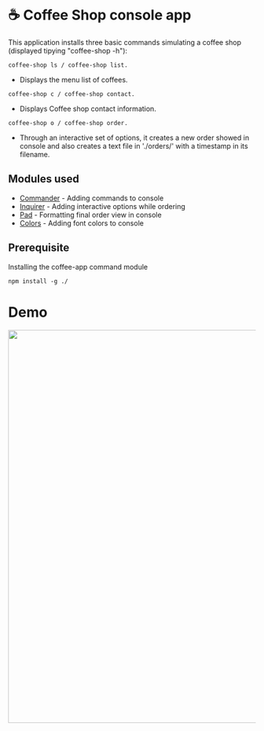 # ☕ Coffee Shop console app 

This application installs three basic commands simulating a coffee shop (displayed tipying "coffee-shop -h"):
```
coffee-shop ls / coffee-shop list.
```
- Displays the menu list of coffees.
```
coffee-shop c / coffee-shop contact. 
```
- Displays Coffee shop contact information.
```
coffee-shop o / coffee-shop order.
```
- Through an interactive set of options, it creates a new order showed in console and also creates a text file in './orders/' with a timestamp in its filename.


## Modules used
* [Commander](https://www.npmjs.com/package/commander) - Adding commands to console
* [Inquirer](https://www.npmjs.com/package/inquirer) - Adding interactive options while ordering
* [Pad](https://www.npmjs.com/package/pad) - Formatting final order view in console
* [Colors](https://www.npmjs.com/package/colors) - Adding font colors to console

## Prerequisite
Installing the coffee-app command module  
```
npm install -g ./
```

# Demo
<img src="https://github.com/GuilleAngulo/coffee-shop-app/blob/master/coffee-shop-app.gif" width="800">

